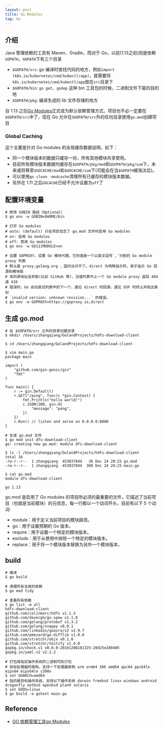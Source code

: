 ```yaml
---
layout: post
title: Go Modules
tag: Go
---
```


## 介绍
Java 管理依赖的工具有 Maven、Gradle，而对于 Go，以前(1.13之前)则是依赖`GOPATH`，`GOPATH`下有三个目录
* `$GOPATH/src`: go 编译时查找代码的地方，例如`import (k8s.io/kubernetes/cmd/kubectl/app)`，就需要将`k8s.io/kubernetes/cmd/kubectl/app`放在`src`目录下
* `$GOPATH/bin`: `go get`、`godep` 这种 bin 工具包的时候，二进制文件下载的目的地
* `$GOPATH/pkg`: 编译生成的 lib 文件存储的地方

自 1.13 之后[Go Modules](https://blog.golang.org/using-go-modules)正式成为默认依赖管理方式。项目也不必一定要在`$GOPATH/src`中了，现在 Go 允许在`$GOPATH/src`外的任何目录使用`go.mod`创建项目

### Global Caching
这个主要是针对 Go modules 的全局缓存数据说明，如下：
* 同一个模块版本的数据只缓存一份，所有其他模块共享使用。
* 目前所有模块版本数据均缓存在`$GOPATH/pkg/mod`和`$GOPATH/pkg/sum`下，未来或将移至`$GOCACHE/mod`和`$GOCACHE/sum`下(可能会在当`$GOPATH`被淘汰后)。
* 可以使用`go clean -modcache`清理所有已缓存的模块版本数据。
* 另外在 1.11 之后`GOCACHE`已经不允许设置为`off`了

## 配置环境变量
```shell
# 修改 GOBIN 路径（Optional）
$ go env -w GOBIN=$HOME/bin

# 打开 Go modules
# auto: (default) 只在项目包含了 go.mod 文件时启用 Go modules
# on: 启用 Go modules
# off: 禁用 Go modules
$ go env -w GO111MODULE=on

# 设置 GOPROXY，设置 Go 模块代理，它的值是一个以英文逗号`,`分割的 Go module proxy 列表
# 默认是 proxy.golang.org ，国内访问不了。direct 为特殊指示符，用于指示 Go 回源到模块版
# 本的源地址去抓取(比如 GitHub 等)，当值列表中上一个 Go module proxy 返回 404 或 410 
# 错误时，Go 自动尝试列表中的下一个，遇见 direct 时回源，遇见 EOF 时终止并抛出类似 
# `invalid version: unknown revision...` 的错误。
$ go env -w GOPROXY=https://goproxy.io,direct
```

## 生成 go.mod
```shell
# 在 $GOPATH/src 之外的目录创建目录
$ mkdir /Users/zhangqiang/GolandProjects/hdfs-download-client

$ cd /Users/zhangqiang/GolandProjects/hdfs-download-client

$ vim main.go
package main

import (
    "github.com/gin-gonic/gin"
    "fmt"
)

func main() {
    r := gin.Default()
    r.GET("/ping", func(c *gin.Context) {
        fmt.Println("hello world!")
        c.JSON(200, gin.H{
            "message": "pong",
        })
    })
    r.Run() // listen and serve on 0.0.0.0:8080
}

# 生成 go.mod 文件
$ go mod init dfs-download-client
go: creating new go.mod: module dfs-download-client

$ ls -l /Users/zhangqiang/GolandProjects/hdfs-download-client
total 16
-rw-r--r--  1 zhangqiang  453037844   36 Dec 24 20:25 go.mod
-rw-r--r--  1 zhangqiang  453037844  308 Dec 24 20:25 main.go

$ cat go.mod 
module dfs-download-client

go 1.13
```

go.mod 是启用了 Go modules 的项目所必须的最重要的文件，它描述了当前项目（也就是当前模块）的元信息，每一行都以一个动词开头，目前有以下 5 个动词:
* module：用于定义当前项目的模块路径。
* go：用于设置预期的 Go 版本。
* require：用于设置一个特定的模块版本。
* exclude：用于从使用中排除一个特定的模块版本。
* replace：用于将一个模块版本替换为另外一个模块版本。

## build
```shell
# 编译
$ go build

# 清理所有无用的依赖
$ go mod tidy

# 查看所有依赖
$ go list -m all
hdfs-download-client
github.com/colinmarc/hdfs v1.1.3
github.com/davecgh/go-spew v1.1.0
github.com/golang/protobuf v1.3.2
github.com/golang/snappy v0.0.1
github.com/linkedin/goavro/v2 v2.9.7
github.com/pmezard/go-difflib v1.0.0
github.com/stretchr/objx v0.1.0
github.com/stretchr/testify v1.4.0
gopkg.in/check.v1 v0.0.0-20161208181325-20d25e280405
gopkg.in/yaml.v2 v2.2.2

# 打包成指定操作系统的二进制可执行包
# 目标处理器的架构，支持一下处理器架构 arm arm64 386 amd64 ppc64 ppc64le mips64 mips64le s390x
$ set GOARCH=amd64
# 指的是目标操作系统，支持以下操作系统 darwin freebsd linux windows android dragonfly netbsd openbsd plan9 solaris
$ set GOOS=linux
$ go build -o gotest main.go
```

## Reference
* [GO 依赖管理工具go Modules](https://segmentfault.com/a/1190000020543746)